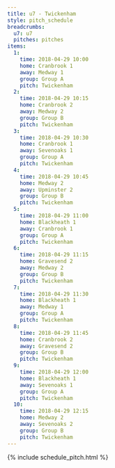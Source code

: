 ```yaml
---
title: u7 - Twickenham
style: pitch_schedule
breadcrumbs:
  u7: u7
  pitches: pitches
items:
  1:
    time: 2018-04-29 10:00
    home: Cranbrook 1
    away: Medway 1
    group: Group A
    pitch: Twickenham
  2:
    time: 2018-04-29 10:15
    home: Cranbrook 2
    away: Medway 2
    group: Group B
    pitch: Twickenham
  3:
    time: 2018-04-29 10:30
    home: Cranbrook 1
    away: Sevenoaks 1
    group: Group A
    pitch: Twickenham
  4:
    time: 2018-04-29 10:45
    home: Medway 2
    away: Upminster 2
    group: Group B
    pitch: Twickenham
  5:
    time: 2018-04-29 11:00
    home: Blackheath 1
    away: Cranbrook 1
    group: Group A
    pitch: Twickenham
  6:
    time: 2018-04-29 11:15
    home: Gravesend 2
    away: Medway 2
    group: Group B
    pitch: Twickenham
  7:
    time: 2018-04-29 11:30
    home: Blackheath 1
    away: Medway 1
    group: Group A
    pitch: Twickenham
  8:
    time: 2018-04-29 11:45
    home: Cranbrook 2
    away: Gravesend 2
    group: Group B
    pitch: Twickenham
  9:
    time: 2018-04-29 12:00
    home: Blackheath 1
    away: Sevenoaks 1
    group: Group A
    pitch: Twickenham
  10:
    time: 2018-04-29 12:15
    home: Medway 2
    away: Sevenoaks 2
    group: Group B
    pitch: Twickenham
---
```


{% include schedule_pitch.html %}
